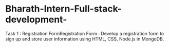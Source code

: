 # Bharath-Intern-Full-stack-development-
Task 1 : Registration FormRegistration Form : Develop a registration form to sign up and store user information using HTML, CSS, Node.js in MongoDB.
